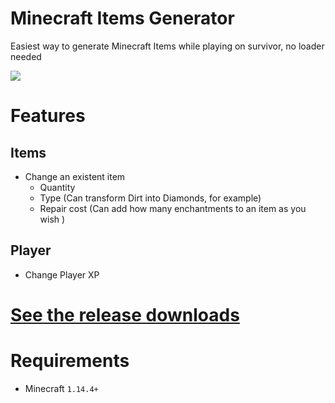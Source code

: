 # Minecraft Items Generator
Easiest way to generate Minecraft Items while playing on survivor,
no loader needed

![](https://i.imgur.com/XL7w3ss.png)

# Features
## Items
* Change an existent item 
    * Quantity
    * Type (Can transform Dirt into Diamonds, for example)
    * Repair cost (Can add how many enchantments to an item as you wish )
## Player
* Change Player XP

# [See the release downloads][1]

# Requirements
* Minecraft `1.14.4+`

[1]: https://github.com/wlix32hacker/minecraft-items-generator/releases
